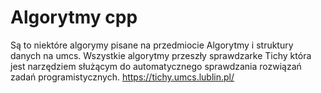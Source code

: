# Algorytmy cpp

Są to niektóre algorymy pisane na przedmiocie Algorytmy i struktury danych na umcs.
Wszystkie algorytmy przeszły sprawdzarke Tichy która jest narzędziem służącym do automatycznego sprawdzania rozwiązań zadań programistycznych. 
https://tichy.umcs.lublin.pl/

